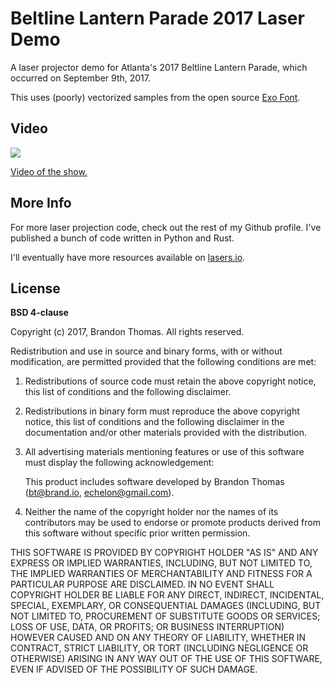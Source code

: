 Beltline Lantern Parade 2017 Laser Demo
=======================================

A laser projector demo for Atlanta's 2017 Beltline Lantern Parade,
which occurred on September 9th, 2017.

This uses (poorly) vectorized samples from the open source 
[Exo Font](https://github.com/NDISCOVER/Exo-1.0).

Video
-----
[![](https://i.ytimg.com/vi/mJLk34da2_c/hqdefault.jpg?sqp=-oaymwEXCNACELwBSFryq4qpAwkIARUAAIhCGAE=&rs=AOn4CLAKPI7xMOkA9mXhmpNMWOF9gW041Q)](https://www.youtube.com/watch?v=mJLk34da2_c)

[Video of the show.](https://www.youtube.com/watch?v=mJLk34da2_c)

More Info
---------
For more laser projection code, check out the rest of my Github profile. 
I've published a bunch of code written in Python and Rust.

I'll eventually have more resources available on [lasers.io](http://lasers.io).

License
-------
**BSD 4-clause**

Copyright (c) 2017, Brandon Thomas. All rights reserved.

Redistribution and use in source and binary forms, with or without
modification, are permitted provided that the following conditions are 
met:

1. Redistributions of source code must retain the above copyright
   notice, this list of conditions and the following disclaimer.

2. Redistributions in binary form must reproduce the above copyright
   notice, this list of conditions and the following disclaimer in the 
   documentation and/or other materials provided with the distribution.

3. All advertising materials mentioning features or use of this software
   must display the following acknowledgement:

   This product includes software developed by Brandon Thomas
   (bt@brand.io, echelon@gmail.com).

4. Neither the name of the copyright holder nor the names of its 
   contributors may be used to endorse or promote products derived from
   this software without specific prior written permission.

THIS SOFTWARE IS PROVIDED BY COPYRIGHT HOLDER "AS IS" AND ANY EXPRESS OR
IMPLIED WARRANTIES, INCLUDING, BUT NOT LIMITED TO, THE IMPLIED
WARRANTIES OF MERCHANTABILITY AND FITNESS FOR A PARTICULAR PURPOSE ARE 
DISCLAIMED. IN NO EVENT SHALL COPYRIGHT HOLDER BE LIABLE FOR ANY DIRECT,
INDIRECT, INCIDENTAL, SPECIAL, EXEMPLARY, OR CONSEQUENTIAL DAMAGES
(INCLUDING, BUT NOT LIMITED TO, PROCUREMENT OF SUBSTITUTE GOODS OR
SERVICES; LOSS OF USE, DATA, OR PROFITS; OR BUSINESS INTERRUPTION)
HOWEVER CAUSED AND ON ANY THEORY OF LIABILITY, WHETHER IN CONTRACT,
STRICT LIABILITY, OR TORT (INCLUDING NEGLIGENCE OR OTHERWISE) ARISING IN
ANY WAY OUT OF THE USE OF THIS SOFTWARE, EVEN IF ADVISED OF THE 
POSSIBILITY OF SUCH DAMAGE.     
